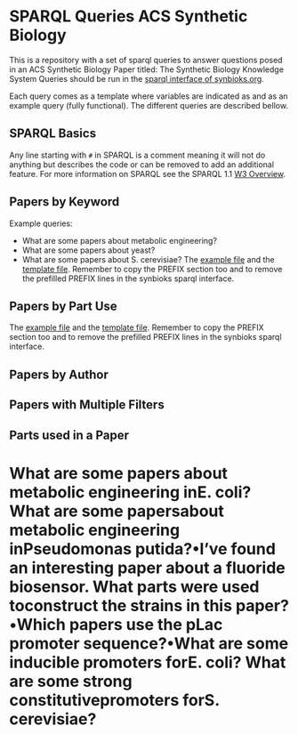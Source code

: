 # SPARQL Queries ACS Synthetic Biology
  This is a repository with a set of sparql queries to answer questions posed in an ACS Synthetic Biology Paper titled: The Synthetic Biology Knowledge System
  Queries should be run in the [sparql interface of synbioks.org](https://synbioks.org/sparql).

  Each query comes as a template where variables are indicated as <variable> and as an example query (fully functional). The different queries are described bellow.
  
## SPARQL Basics
  Any line starting with ```#``` in SPARQL is a comment meaning it will not do anything but describes the code or can be removed to add an additional feature.
  For more information on SPARQL see the SPARQL 1.1 [W3 Overview](https://www.w3.org/TR/2013/REC-sparql11-overview-20130321/). 

## Papers by Keyword
  Example queries:
   - What are some papers about metabolic engineering?
   - What are some papers about yeast?
   - What are some papers about S. cerevisiae?
  The [example file](https://github.com/synbioks/SPARQL-queries-ACS-Synbio/blob/main/papers_by_keyword_example.sparql) and the [template file](https://github.com/synbioks/SPARQL-queries-ACS-Synbio/blob/main/papers_by_keyword_template.sparql). Remember to copy the PREFIX section too and to remove the prefilled PREFIX lines in the synbioks sparql interface.
  
## Papers by Part Use
  The [example file]() and the [template file](). Remember to copy the PREFIX section too and to remove the prefilled PREFIX lines in the synbioks sparql interface.
  
## Papers by Author
  
## Papers with Multiple Filters
  
## Parts used in a Paper
  
<!--- ## Parts by Organism --->
  


  # What are some papers about metabolic engineering inE. coli?  What are some papersabout metabolic engineering inPseudomonas putida?•I’ve found an interesting paper about a fluoride biosensor.  What parts were used toconstruct the strains in this paper?•Which papers use the pLac promoter sequence?•What are some inducible promoters forE. coli?  What are some strong constitutivepromoters forS. cerevisiae?
